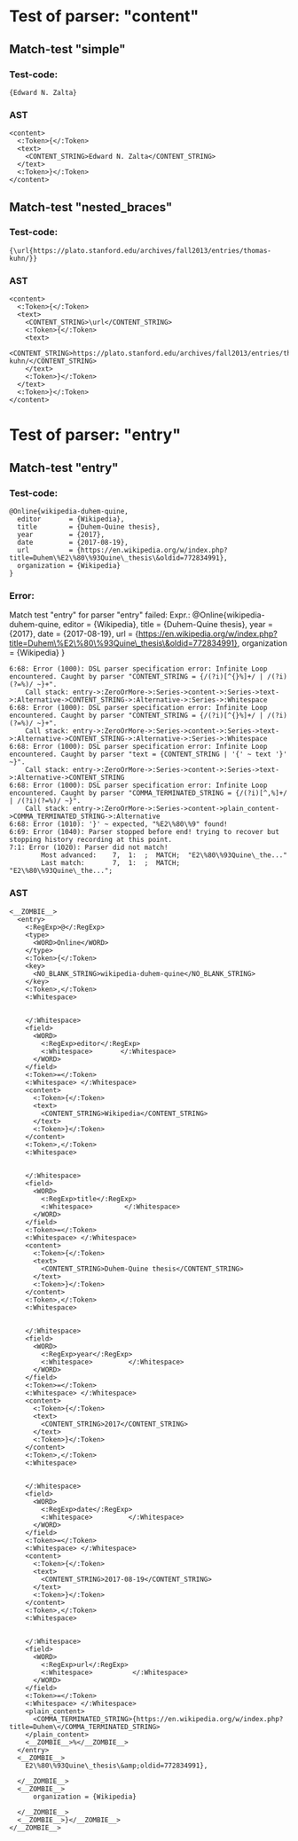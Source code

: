 

Test of parser: "content"
=========================


Match-test "simple"
-------------------

### Test-code:
    {Edward N. Zalta}

### AST
    <content>
      <:Token>{</:Token>
      <text>
        <CONTENT_STRING>Edward N. Zalta</CONTENT_STRING>
      </text>
      <:Token>}</:Token>
    </content>

Match-test "nested_braces"
--------------------------

### Test-code:
    {\url{https://plato.stanford.edu/archives/fall2013/entries/thomas-kuhn/}}

### AST
    <content>
      <:Token>{</:Token>
      <text>
        <CONTENT_STRING>\url</CONTENT_STRING>
        <:Token>{</:Token>
        <text>
          <CONTENT_STRING>https://plato.stanford.edu/archives/fall2013/entries/thomas-kuhn/</CONTENT_STRING>
        </text>
        <:Token>}</:Token>
      </text>
      <:Token>}</:Token>
    </content>


Test of parser: "entry"
=======================


Match-test "entry"
------------------

### Test-code:
    @Online{wikipedia-duhem-quine,
      editor       = {Wikipedia},
      title        = {Duhem-Quine thesis},
      year         = {2017},
      date         = {2017-08-19},
      url          = {https://en.wikipedia.org/w/index.php?title=Duhem\%E2\%80\%93Quine\_thesis\&oldid=772834991},
      organization = {Wikipedia}
    }

### Error:
Match test "entry" for parser "entry" failed:
	Expr.:  @Online{wikipedia-duhem-quine,
	  editor       = {Wikipedia},
	  title        = {Duhem-Quine thesis},
	  year         = {2017},
	  date         = {2017-08-19},
	  url          = {https://en.wikipedia.org/w/index.php?title=Duhem\%E2\%80\%93Quine\_thesis\&oldid=772834991},
	  organization = {Wikipedia}
	}

	6:68: Error (1000): DSL parser specification error: Infinite Loop encountered. Caught by parser "CONTENT_STRING = {/(?i)[^{}%]+/ | /(?i)(?=%)/ ~}+". 
		Call stack: entry->:ZeroOrMore->:Series->content->:Series->text->:Alternative->CONTENT_STRING->:Alternative->:Series->:Whitespace
	6:68: Error (1000): DSL parser specification error: Infinite Loop encountered. Caught by parser "CONTENT_STRING = {/(?i)[^{}%]+/ | /(?i)(?=%)/ ~}+". 
		Call stack: entry->:ZeroOrMore->:Series->content->:Series->text->:Alternative->CONTENT_STRING->:Alternative->:Series->:Whitespace
	6:68: Error (1000): DSL parser specification error: Infinite Loop encountered. Caught by parser "text = {CONTENT_STRING | '{' ~ text '}' ~}". 
		Call stack: entry->:ZeroOrMore->:Series->content->:Series->text->:Alternative->CONTENT_STRING
	6:68: Error (1000): DSL parser specification error: Infinite Loop encountered. Caught by parser "COMMA_TERMINATED_STRING = {/(?i)[^,%]+/ | /(?i)(?=%)/ ~}". 
		Call stack: entry->:ZeroOrMore->:Series->content->plain_content->COMMA_TERMINATED_STRING->:Alternative
	6:68: Error (1010): '}' ~ expected, "%E2\%80\%9" found!
	6:69: Error (1040): Parser stopped before end! trying to recover but stopping history recording at this point.
	7:1: Error (1020): Parser did not match!
		    Most advanced:    7,  1:  ;  MATCH;  "E2\%80\%93Quine\_the..."
		    Last match:       7,  1:  ;  MATCH;  "E2\%80\%93Quine\_the...";



### AST
    <__ZOMBIE__>
      <entry>
        <:RegExp>@</:RegExp>
        <type>
          <WORD>Online</WORD>
        </type>
        <:Token>{</:Token>
        <key>
          <NO_BLANK_STRING>wikipedia-duhem-quine</NO_BLANK_STRING>
        </key>
        <:Token>,</:Token>
        <:Whitespace>
          
            
        </:Whitespace>
        <field>
          <WORD>
            <:RegExp>editor</:RegExp>
            <:Whitespace>       </:Whitespace>
          </WORD>
        </field>
        <:Token>=</:Token>
        <:Whitespace> </:Whitespace>
        <content>
          <:Token>{</:Token>
          <text>
            <CONTENT_STRING>Wikipedia</CONTENT_STRING>
          </text>
          <:Token>}</:Token>
        </content>
        <:Token>,</:Token>
        <:Whitespace>
          
            
        </:Whitespace>
        <field>
          <WORD>
            <:RegExp>title</:RegExp>
            <:Whitespace>        </:Whitespace>
          </WORD>
        </field>
        <:Token>=</:Token>
        <:Whitespace> </:Whitespace>
        <content>
          <:Token>{</:Token>
          <text>
            <CONTENT_STRING>Duhem-Quine thesis</CONTENT_STRING>
          </text>
          <:Token>}</:Token>
        </content>
        <:Token>,</:Token>
        <:Whitespace>
          
            
        </:Whitespace>
        <field>
          <WORD>
            <:RegExp>year</:RegExp>
            <:Whitespace>         </:Whitespace>
          </WORD>
        </field>
        <:Token>=</:Token>
        <:Whitespace> </:Whitespace>
        <content>
          <:Token>{</:Token>
          <text>
            <CONTENT_STRING>2017</CONTENT_STRING>
          </text>
          <:Token>}</:Token>
        </content>
        <:Token>,</:Token>
        <:Whitespace>
          
            
        </:Whitespace>
        <field>
          <WORD>
            <:RegExp>date</:RegExp>
            <:Whitespace>         </:Whitespace>
          </WORD>
        </field>
        <:Token>=</:Token>
        <:Whitespace> </:Whitespace>
        <content>
          <:Token>{</:Token>
          <text>
            <CONTENT_STRING>2017-08-19</CONTENT_STRING>
          </text>
          <:Token>}</:Token>
        </content>
        <:Token>,</:Token>
        <:Whitespace>
          
            
        </:Whitespace>
        <field>
          <WORD>
            <:RegExp>url</:RegExp>
            <:Whitespace>          </:Whitespace>
          </WORD>
        </field>
        <:Token>=</:Token>
        <:Whitespace> </:Whitespace>
        <plain_content>
          <COMMA_TERMINATED_STRING>{https://en.wikipedia.org/w/index.php?title=Duhem\</COMMA_TERMINATED_STRING>
        </plain_content>
        <__ZOMBIE__>%</__ZOMBIE__>
      </entry>
      <__ZOMBIE__>
        E2\%80\%93Quine\_thesis\&amp;oldid=772834991},
        
      </__ZOMBIE__>
      <__ZOMBIE__>
          organization = {Wikipedia}
        
      </__ZOMBIE__>
      <__ZOMBIE__>}</__ZOMBIE__>
    </__ZOMBIE__>